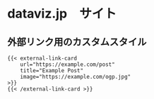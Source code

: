 # dataviz.jp　サイト


## 外部リンク用のカスタムスタイル

```
{{< external-link-card
    url="https://example.com/post"
    title="Example Post"
    image="https://example.com/ogp.jpg"
>}}
{{< /external-link-card >}}
```
